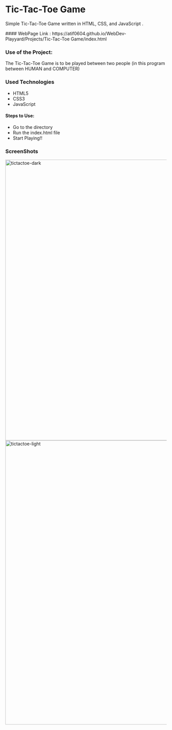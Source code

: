 <h1>Tic-Tac-Toe Game</h1>

<p>Simple Tic-Tac-Toe Game written in HTML, CSS, and JavaScript .</p>
#### WebPage Link : https://atif0604.github.io/WebDev-Playyard/Projects/Tic-Tac-Toe Game/index.html

### Use of the Project:

<p>The Tic-Tac-Toe Game is to be played between two people (in this program between HUMAN and COMPUTER)</p>

<h3>Used Technologies</h3>
<ul>
  <li>HTML5</li>
  <li>CSS3</li>
  <li>JavaScript</li>
</ul>

#### Steps to Use:

- Go to the directory
- Run the index.html file
- Start Playing!!

<h3> ScreenShots </h3> 
<img width="878" alt="tictactoe-dark" src="https://user-images.githubusercontent.com/64218887/128006639-e5a8aec1-c0bf-4836-a04e-11f4f76a7991.png">

<br>
<img width="889" alt="tictactoe-light" src="https://user-images.githubusercontent.com/64218887/128006653-acf94c09-9b60-4f9a-aa3f-d4b8ed5ce9b1.png">

<br>

